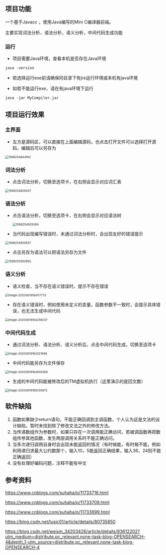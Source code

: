 ## 项目功能

一个基于Javacc ，使用Java编写的Mini C编译器前端。

主要实现词法分析，语法分析，语义分析，中间代码生成功能

### 运行

- 项目需要Java环境，查看本机是否存在Java环境

```
java -version
```

* 若选择运行exe前请确保同目录下有jre运行环境或本机有java环境

- 如若不能运行exe，请在有java环境下运行

```
java -jar MyCompiler.jar
```

## 项目运行效果

### 主界面

- 左方是源码区，可以直接在上面编辑源码，也点击打开文件可以选择打开源码，编辑后可以另存为

<img src="https://gitee.com/chen_jian_hang/pic/raw/master/image/1588253984945.png" alt="1588254844162" style="zoom:67%;" />

### 词法分析

- 点击词法分析，切换至选项卡，在右侧会显示对应词汇表

<img src="https://gitee.com/chen_jian_hang/pic/raw/master/image/1588254829457.png" alt="1588254829457" style="zoom:67%;" />

### 语法分析

- 点击语法分析，切换至选项卡，在右侧会显示对应语法树

  <img src="https://gitee.com/chen_jian_hang/pic/raw/master/image/1588254925069.png" alt="1588254925069" style="zoom:67%;" />

- 当代码出现编写错误时，未通过词法分析时，会出现友好的错误提示

<img src="https://gitee.com/chen_jian_hang/pic/raw/master/image/1588254905927.png" alt="1588254905927" style="zoom:67%;" />

- 点击另存为语法可以把语法另存为文件

<img src="https://gitee.com/chen_jian_hang/pic/raw/master/image/1588255392962.png" alt="1588255392962" style="zoom:67%;" />

### 语义分析

- 语义检查，当不存在语义错误时，提示不存在错误

<img src="https://gitee.com/chen_jian_hang/pic/raw/master/image/image-20200619184117773.png" alt="image-20200619184117773" style="zoom:67%;" />

- 存在语义错误时，例如使用未定义的变量，函数参数不一致时，会提示具体错误，也无法生成中间代码

<img src="\README.assets\image-20200619184256037.png" alt="image-20200619184256037" style="zoom:67%;" />

### 中间代码生成

- 通过词法分析、语法分析、语义分析后，点击中间代码生成，切换至选项卡

<img src="https://gitee.com/chen_jian_hang/pic/raw/master/image/image-20200619184321696.png" alt="image-20200619184321696" style="zoom:67%;" />

- 中间代码能另存为文件保存

<img src="https://gitee.com/chen_jian_hang/pic/raw/master/image/image-20200619184935269.png" alt="image-20200619184935269" style="zoom:67%;" />

- 生成的中间代码能被修改后的TM虚拟机执行（这里演示的是回文数）

<img src="https://gitee.com/chen_jian_hang/pic/raw/master/image/image-20200619185030672.png" alt="image-20200619185030672" style="zoom:67%;" />

## 软件缺陷

1. 函数如果缺少return语句，不能正确回调到主调函数，个人认为这是文法的设计缺陷，暂时未找到除了修改文法之外的修改方法。
2. 当传递数组作为参数时，如果只存在一次调用能正确访问，若被调函数再把数组传参其他函数，发生两层调用关系时不能正确访问。
3. 当多次递归调用自身时会出现未能返回的情况（有时候能，有时候不能，例如利用递归求最大公约数那个，输入10，5能返回正确结果，输入36，24则不能正确返回）
4. 没有处理好编码问题，注释不能有中文

## 参考资料

https://www.cnblogs.com/suhaha/p/11733716.html

https://www.cnblogs.com/suhaha/p/11733709.html

https://www.cnblogs.com/suhaha/p/11733699.html

https://blog.csdn.net/lusic01/article/details/80735850

https://blog.csdn.net/weixin_34203426/article/details/93612202?utm_medium=distribute.pc_relevant.none-task-blog-OPENSEARCH-4&depth_1-utm_source=distribute.pc_relevant.none-task-blog-OPENSEARCH-4 

